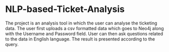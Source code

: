 # NLP-based-Ticket-Analysis

The project is an analysis tool in which the user can analyse the ticketing data. The user first uploads a csv formatted data which goes
to Neo4j along with the Username and Password field. 
User can then ask questions related to the data in English language. The result is presented according to the query.
